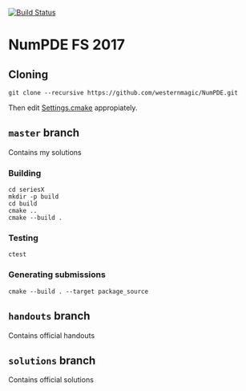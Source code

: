 [![Build Status](https://travis-ci.org/westernmagic/NumPDE.svg?branch=travis)](https://travis-ci.org/westernmagic/NumPDE)
# NumPDE FS 2017

## Cloning
```
git clone --recursive https://github.com/westernmagic/NumPDE.git
```

Then edit [Settings.cmake](Settings.cmake) appropiately.


## `master` branch
Contains my solutions

### Building
```
cd seriesX
mkdir -p build
cd build
cmake ..
cmake --build .
```

### Testing
```
ctest
```

### Generating submissions
```
cmake --build . --target package_source
```

## `handouts` branch
Contains official handouts

## `solutions` branch
Contains official solutions

